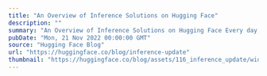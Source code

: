 ```yaml
---
title: "An Overview of Inference Solutions on Hugging Face"
description: ""
summary: "An Overview of Inference Solutions on Hugging Face Every day, developers and organizations are adopt..."
pubDate: "Mon, 21 Nov 2022 00:00:00 GMT"
source: "Hugging Face Blog"
url: "https://huggingface.co/blog/inference-update"
thumbnail: "https://huggingface.co/blog/assets/116_inference_update/widget.png"
---
```


